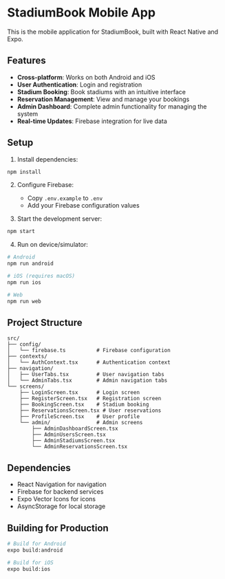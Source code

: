 # StadiumBook Mobile App

This is the mobile application for StadiumBook, built with React Native and Expo.

## Features

- **Cross-platform**: Works on both Android and iOS
- **User Authentication**: Login and registration
- **Stadium Booking**: Book stadiums with an intuitive interface
- **Reservation Management**: View and manage your bookings
- **Admin Dashboard**: Complete admin functionality for managing the system
- **Real-time Updates**: Firebase integration for live data

## Setup

1. Install dependencies:
```bash
npm install
```

2. Configure Firebase:
   - Copy `.env.example` to `.env`
   - Add your Firebase configuration values

3. Start the development server:
```bash
npm start
```

4. Run on device/simulator:
```bash
# Android
npm run android

# iOS (requires macOS)
npm run ios

# Web
npm run web
```

## Project Structure

```
src/
├── config/
│   └── firebase.ts          # Firebase configuration
├── contexts/
│   └── AuthContext.tsx      # Authentication context
├── navigation/
│   ├── UserTabs.tsx         # User navigation tabs
│   └── AdminTabs.tsx        # Admin navigation tabs
└── screens/
    ├── LoginScreen.tsx      # Login screen
    ├── RegisterScreen.tsx   # Registration screen
    ├── BookingScreen.tsx    # Stadium booking
    ├── ReservationsScreen.tsx # User reservations
    ├── ProfileScreen.tsx    # User profile
    └── admin/               # Admin screens
        ├── AdminDashboardScreen.tsx
        ├── AdminUsersScreen.tsx
        ├── AdminStadiumsScreen.tsx
        └── AdminReservationsScreen.tsx
```

## Dependencies

- React Navigation for navigation
- Firebase for backend services
- Expo Vector Icons for icons
- AsyncStorage for local storage

## Building for Production

```bash
# Build for Android
expo build:android

# Build for iOS
expo build:ios
```

